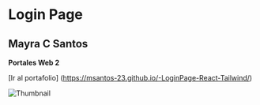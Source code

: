 # Login Page
## Mayra C Santos
**Portales Web 2**

[Ir al portafolio]
(https://msantos-23.github.io/-LoginPage-React-Tailwind/)

![Thumbnail](https://mayra304186554.files.wordpress.com/2021/03/oasismakeup.png)
